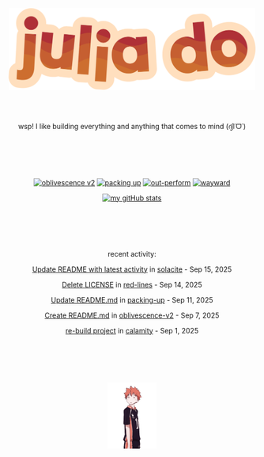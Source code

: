 <div align="center">
<img src="images/redYellowName_lightBeige.png" width="500">

<br></br>

<p>wsp! I like building everything and anything that comes to mind (ദ്ദി˙ᗜ˙)</p>

<br></br><br></br>

<!-- repo cards!! -->
[![oblivescence v2](https://github-readme-stats.vercel.app/api/pin/?username=solacite&repo=oblivescence-v2&theme=slateorange&hide_border=true&description_lines_count=2)](https://github.com/anuraghazra/github-readme-stats)
[![packing up](https://github-readme-stats.vercel.app/api/pin/?username=solacite&repo=packing-up&theme=slateorange&hide_border=true&description_lines_count=2)](https://github.com/anuraghazra/github-readme-stats)
[![out-perform](https://github-readme-stats.vercel.app/api/pin/?username=solacite&repo=out-perform&theme=slateorange&hide_border=true&description_lines_count=2)](https://github.com/anuraghazra/github-readme-stats)
[![wayward](https://github-readme-stats.vercel.app/api/pin/?username=solacite&repo=wayward&theme=slateorange&hide_border=true&description_lines_count=2)](https://github.com/anuraghazra/github-readme-stats)

[![my gitHub stats](https://github-readme-stats.vercel.app/api?username=solacite&theme=slateorange&hide_border=true&bg_color=00000000&hide=prs)](https://github.com/anuraghazra/github-readme-stats)

<br></br><br></br>

<!-- RECENT_ACTIVITY_START -->
recent activity:

[Update README with latest activity](https://github.com/solacite/solacite/commit/9bfce9a4b06d7766e3354883ce40486012367f36) in [solacite](https://github.com/solacite/solacite) - Sep 15, 2025

[Delete LICENSE](https://github.com/solacite/red-lines/commit/991798188e3789ccebfd6e77fe2988661bac65f8) in [red-lines](https://github.com/solacite/red-lines) - Sep 14, 2025

[Update README.md](https://github.com/solacite/packing-up/commit/227df031c06fa7de0fefba2bee7e9d560a3e39ff) in [packing-up](https://github.com/solacite/packing-up) - Sep 11, 2025

[Create README.md](https://github.com/solacite/oblivescence-v2/commit/29321fde06915ed197687416e681961a0b2a1643) in [oblivescence-v2](https://github.com/solacite/oblivescence-v2) - Sep 7, 2025

[re-build project](https://github.com/solacite/calamity/commit/a44daffd92340798d3969cba7434bee931493c39) in [calamity](https://github.com/solacite/calamity) - Sep 1, 2025


<!-- RECENT_ACTIVITY_END -->

</div>

<br></br><br></br>

<div align="center">
    <img src="images/hinata.gif" width="100">
</div>
